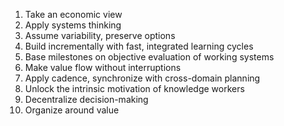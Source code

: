 1. Take an economic view
2. Apply systems thinking
3. Assume variability, preserve options
4. Build incrementally with fast, integrated learning cycles
5. Base milestones on objective evaluation of working systems
6. Make value flow without interruptions
7. Apply cadence, synchronize with cross-domain planning
8. Unlock the intrinsic motivation of knowledge workers
9. Decentralize decision-making
10. Organize around value
